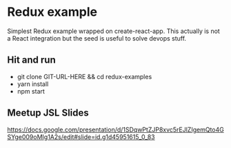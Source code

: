 # Redux example

Simplest Redux example wrapped on create-react-app. This actually is not a React integration but the seed is useful to solve devops stuff.

## Hit and run

- git clone GIT-URL-HERE && cd redux-examples
- yarn install
- npm start

## Meetup JSL Slides

https://docs.google.com/presentation/d/1SDqwPtZJP8xvc5rEJlZIgemQto4GSYge009oMIg1A2s/edit#slide=id.g1d45951615_0_83
